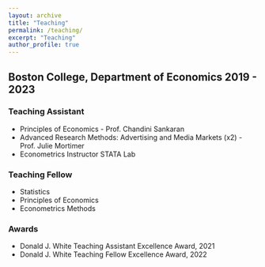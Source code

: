 ```yaml
---
layout: archive
title: "Teaching"
permalink: /teaching/
excerpt: "Teaching"
author_profile: true
---
```


## Boston College, Department of Economics  2019 - 2023

### Teaching Assistant

- Principles of Economics - Prof. Chandini Sankaran
- Advanced Research Methods: Advertising and Media Markets (x2) - Prof. Julie Mortimer 
- Econometrics Instructor STATA Lab 

### Teaching Fellow
- Statistics
- Principles of Economics 
- Econometrics Methods

### Awards
- Donald J. White Teaching Assistant Excellence Award, 2021
- Donald J. White Teaching Fellow Excellence Award, 2022
